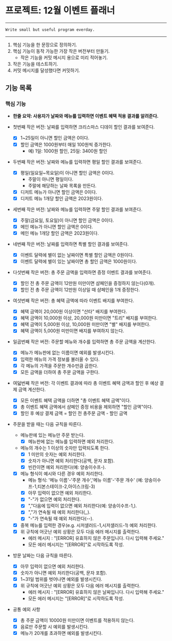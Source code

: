 # 프로젝트: 12월 이벤트 플래너

#### <Programming process>

---
    Write small but useful program everday.
---

1. 핵심 기능을 한 문장으로 정의하기.
2. 핵심 기능이 동작 가능한 가장 작은 버전부터 만들기.
   - 작은 기능을 커밋 메시지 용으로 미리 적어놓기.
3. 작은 기능을 테스트하기.
4. 커밋 메시지를 달성했다면 커밋하기.


## 기능 목록

### 핵심 기능

- **한줄 요약: 사용자가 날짜와 메뉴를 입력하면 이벤트 혜택 적용 결과를 알려준다.**

- 첫번째 작은 버전: 날짜를 입력하면 크리스마스 디데이 할인 결과를 보여준다.
  - [x] 1~25일이 아니면 할인 금액은 0이다.
  - [x] 할인 금액은 1000원부터 매일 100원씩 증가한다.
    - 예) 1일: 1000원 할인, 25일: 3400원 할인

- 두번째 작은 버전: 날짜와 메뉴를 입력하면 평일 할인 결과를 보여준다.
  - [x] 평일(일요일~목요일)이 아니면 할인 금액은 0이다.
    - 주말이 아니면 평일이다.
    - 주말에 해당하는 날짜 목록을 만든다.
  - [x] 디저트 메뉴가 아니면 할인 금액은 0이다.
  - [x] 디저트 메뉴 1개당 할인 금액은 2023원이다.

- 세번째 작은 버전: 날짜와 메뉴를 입력하면 주말 할인 결과를 보여준다.
  - [x] 주말(금요일, 토요일)이 아니면 할인 금액은 0이다.
  - [x] 메인 메뉴가 아니면 할인 금액은 0이다.
  - [x] 메인 메뉴 1개당 할인 금액은 2023원이다.

- 네번째 작은 버전: 날짜를 입력하면 특별 할인 결과를 보여준다.
  - [x] 이벤트 달력에 별이 없는 날짜이면 특별 할인 금액은 0원이다.
  - [x] 이벤트 달력에 별이 있는 날짜이면 총 할인 금액은 1000원이다.

- 다섯번째 작은 버전: 총 주문 금액을 입력하면 증정 이벤트 결과를 보여준다.
  - [x] 할인 전 총 주문 금액이 12만원 미만이면 샴페인을 증정하지 않는다(0개).
  - [x] 할인 전 총 주문 금액이 12만원 이상일 때 샴페인을 1개 증정한다.

- 여섯번째 작은 버전: 총 혜택 금액에 따라 이벤트 배지를 부여한다.
  - [x] 혜택 금액이 20,000원 이상이면 "산타" 배지를 부여한다.
  - [x] 혜택 금액이 10,000원 이상, 20,000원 미만이면 "트리" 배지를 부여한다.
  - [x] 혜택 금액이 5,000원 이상, 10,000원 미만이면 "별" 배지를 부여한다.
  - [x] 혜택 금액이 5,000원 미만이면 배지를 부여하지 않는다.

- 일곱번째 작은 버전: 주문할 메뉴와 개수를 입력하면 총 주문 금액을 계산한다.
  - [x] 메뉴가 메뉴판에 없는 이름이면 예외를 발생시킨다.
  - [x] 입력한 메뉴의 가격 정보를 불러올 수 있다.
  - [x] 각 메뉴의 가격을 주문한 개수만큼 곱한다.
  - [x] 모든 금액을 더하여 총 주문 금액을 구한다.

- 여덟번째 작은 버전: 각 이벤트 결과에 따라 총 이벤트 혜택 금액과 할인 후 예상 결제 금액 계산한다.
  - [x] 모든 이벤트 혜택 금액을 더하면 "총 이벤트 혜택 금액"이다.
  - [x] 총 이벤트 혜택 금액에서 샴페인 증정 비용을 제외하면 "할인 금액"이다.
  - [x] 할인 후 예상 결제 금액 = 할인 전 총주문 금액 - 할인 금액

- 주문을 받을 때는 다음 규칙을 따른다.
  - 메뉴판에 있는 메뉴만 주문 받는다.
    - [x] 메뉴판에 없는 메뉴를 입력하면 예외 처리한다.
  - 메뉴의 개수는 1 이상의 숫자만 입력되도록 한다.
    - [x] 1 미만의 숫자는 예외 처리한다.
    - [x] 숫자가 아니면 예외 처리한다(공백, 문자 포함).
    - [x] 빈칸이면 예외 처리한다(예: 양송이수프-).
  - [x] 메뉴 형식이 예시와 다른 경우 예외 처리한다.
    - 메뉴 형식: '메뉴 이름'-'주문 개수','메뉴 이름'-'주문 개수' (예: 양송이수프-1,티본스테이크-2,아이스크림-3)
    - [x] 아무 입력이 없으면 예외 처리한다.
    - [x] "-"가 없으면 예외 처리한다.
    - [x] ","다음에 입력이 없으면 예외 처리한다(예: 양송이수프-1,).
    - [x] ","가 연속될 때 예외 처리한다(,,).
    - [x] "-"가 연속될 때 예외 처리한다(--).
  - [x] 중복 메뉴를 입력한 경우(e.g. 시저샐러드-1,시저샐러드-1) 예외 처리한다.
  - [x] 위 규칙에 어긋난 예외 상황은 모두 다음 에러 메시지를 출력한다.
    - 에러 메시지 : "[ERROR] 유효하지 않은 주문입니다. 다시 입력해 주세요."
    - 모든 에러 메시지는 "[ERROR]"로 시작하도록 작성.

- 방문 날짜는 다음 규칙을 따른다.
  - [x] 아무 입력이 없으면 예외 처리한다.
  - [x] 숫자가 아니면 예외 처리한다(공백, 문자 포함).
  - [x] 1~31일 범위를 벗어나면 예외를 발생시킨다.
  - [x] 위 규칙에 어긋난 예외 상황은 모두 다음 에러 메시지를 출력한다.
    - 에러 메시지 : "[ERROR] 유효하지 않은 날짜입니다. 다시 입력해 주세요."
    - 모든 에러 메시지는 "[ERROR]"로 시작하도록 작성.

- 공통 예외 사항
  - [x] 총 주문 금액이 10000원 미만이면 이벤트를 적용하지 않는다.
  - [x] 음료만 주문할 시 예외를 발생시킨다.
  - [x] 메뉴가 20개를 초과하면 예외를 발생시킨다.
